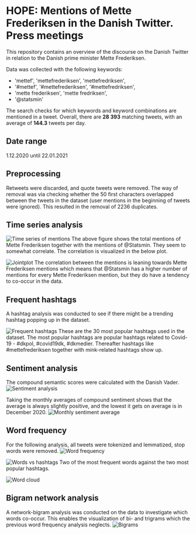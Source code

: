 # HOPE: Mentions of Mette Frederiksen in the Danish Twitter. Press meetings
This repository contains an overview of the discourse on the Danish Twitter in relation to the Danish prime minister Mette Frederiksen.

Data was collected with the following keywords:
- 'mettef', 'mettefrederiksen', 'mettefredriksen', 
- '#mettef', '#mettefrederiksen', '#mettefredriksen',
- 'mette frederiksen', 'mette fredriksen',
- '@statsmin'

The search checks for which keywords and keyword combinations are mentioned in a tweet. Overall, there are **28 393** matching tweets, with an average of **144.3** tweets per day.

## Date range
1.12.2020 until 22.01.2021

## Preprocessing
Retweets were discarded, and quote tweets were removed. The way of removal was via checking whether the 50 first characters overlapped between the tweets in the dataset (user mentions in the beginning of tweets were ignored). This resulted in the removal of 2236 duplicates.

## Time series analysis
![Time series of mentions](fig/twitter_tweet_frequency.png)
The above figure shows the total mentions of Mette Frederiksen together with the mentions of @Statsmin. They seem to somewhat correlate. The correlation is visualized in the below plot.

![Jointplot](fig/twitter_MF_against_statsmin.png)
The correlation between the mentions is leaning towards Mette Frederiksen mentions which means that @Statsmin has a higher number of mentions for every Mette Frederiksen mention, but they do have a tendency to co-occur in the data.

## Frequent hashtags
A hashtag analysis was conducted to see if there might be a trending hashtag popping up in the dataset.

![Frequent hashtags](fig/twitter_frequent_hashtags.png)
These are the 30 most popular hashtags used in the dataset. The most popular hashtags are popular hashtags related to Covid-19 - #dkpol, #covid19dk, #dkmedier. Thereafter hashtags like #mettefrederiksen together with mink-related hashtags show up.

## Sentiment analysis
The compound semantic scores were calculated with the Danish Vader.
![Sentiment analysis](fig/twitter_sentiment_compound.png)

Taking the monthly averages of compound sentiment shows that the average is always slightly positive, and the lowest it gets on average is in December 2020.
![Monthly sentiment average](fig/twitter_sentiment_compound_monthly.png)

## Word frequency
For the following analysis, all tweets were tokenized and lemmatized, stop words were removed.
![Word frequency](fig/twitter_word_frequency.png)

![Words vs hashtags](fig/twitter_words_vs_hashtags_over_time.png)
Two of the most frequent words against the two most popular hashtags.

![Word cloud](fig/twitter_word_cloud.png)


## Bigram network analysis
A network-bigram analysis was conducted on the data to investigate which words co-occur. This enables the visualization of bi- and trigrams which the previous word frequency analysis neglects.
![Bigrams](fig/twitter_bigram_graph.png)
